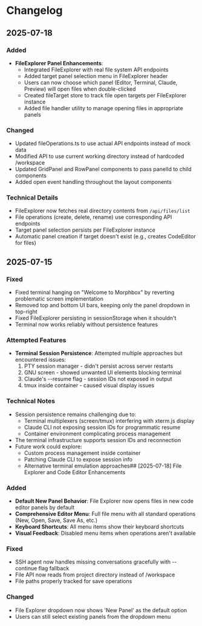# Changelog

## 2025-07-18

### Added
- **FileExplorer Panel Enhancements**:
  - Integrated FileExplorer with real file system API endpoints
  - Added target panel selection menu in FileExplorer header
  - Users can now choose which panel (Editor, Terminal, Claude, Preview) will open files when double-clicked
  - Created fileTarget store to track file open targets per FileExplorer instance
  - Added file handler utility to manage opening files in appropriate panels

### Changed
- Updated fileOperations.ts to use actual API endpoints instead of mock data
- Modified API to use current working directory instead of hardcoded /workspace
- Updated GridPanel and RowPanel components to pass panelId to child components
- Added open event handling throughout the layout components

### Technical Details
- FileExplorer now fetches real directory contents from `/api/files/list`
- File operations (create, delete, rename) use corresponding API endpoints
- Target panel selection persists per FileExplorer instance
- Automatic panel creation if target doesn't exist (e.g., creates CodeEditor for files)

## 2025-07-15

### Fixed
- Fixed terminal hanging on "Welcome to Morphbox" by reverting problematic screen implementation
- Removed top and bottom UI bars, keeping only the panel dropdown in top-right
- Fixed FileExplorer persisting in sessionStorage when it shouldn't
- Terminal now works reliably without persistence features

### Attempted Features
- **Terminal Session Persistence**: Attempted multiple approaches but encountered issues:
  1. PTY session manager - didn't persist across server restarts
  2. GNU screen - showed unwanted UI elements blocking terminal
  3. Claude's --resume flag - session IDs not exposed in output
  4. tmux inside container - caused visual display issues
  
### Technical Notes
- Session persistence remains challenging due to:
  - Terminal multiplexers (screen/tmux) interfering with xterm.js display
  - Claude CLI not exposing session IDs for programmatic resume
  - Container environment complicating process management
- The terminal infrastructure supports session IDs and reconnection
- Future work could explore:
  - Custom process management inside container
  - Patching Claude CLI to expose session info
  - Alternative terminal emulation approaches## [2025-07-18] File Explorer and Code Editor Enhancements

### Added
- **Default New Panel Behavior**: File Explorer now opens files in new code editor panels by default
- **Comprehensive Editor Menu**: Full file menu with all standard operations (New, Open, Save, Save As, etc.)
- **Keyboard Shortcuts**: All menu items show their keyboard shortcuts
- **Visual Feedback**: Disabled menu items when operations aren't available

### Fixed
- SSH agent now handles missing conversations gracefully with --continue flag fallback
- File API now reads from project directory instead of /workspace
- File paths properly tracked for save operations

### Changed
- File Explorer dropdown now shows 'New Panel' as the default option
- Users can still select existing panels from the dropdown menu


